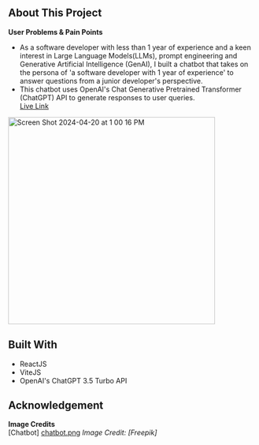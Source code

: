 ## About This Project
**User Problems & Pain Points**
* As a software developer with less than 1 year of experience and a keen interest in Large Language Models(LLMs), prompt engineering and Generative Artificial Intelligence (GenAI), I built a chatbot that takes on the persona of 'a software developer with 1 year of experience' to answer questions from a junior developer's perspective.
* This chatbot uses OpenAI's Chat Generative Pretrained Transformer (ChatGPT) API to generate responses to user queries.<br>
[Live Link](https://chat-bot-chatgpt.netlify.app)

<img width="420" alt="Screen Shot 2024-04-20 at 1 00 16 PM" src="https://github.com/chevonnelise/chat-bot/assets/114272460/cad1c50e-b124-4252-a623-7de3cff4cdc6">

## Built With
* ReactJS
* ViteJS
* OpenAI's ChatGPT 3.5 Turbo API

## Acknowledgement
**Image Credits**<br>
[Chatbot] [chatbot.png](https://www.flaticon.com/free-icons/chatbot) *Image Credit: [Freepik]*
